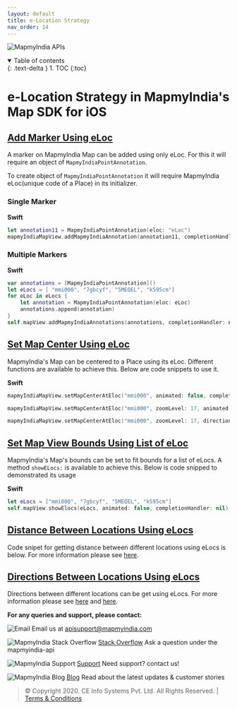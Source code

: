 ```yaml
---
layout: default
title: e-Location Strategy
nav_order: 14
---
```


![MapmyIndia APIs](https://www.mapmyindia.com/api/img/mapmyindia-api.png)

<details open markdown="block">
  <summary>
    Table of contents
  </summary>
  {: .text-delta }
1. TOC
{:toc}
</details>


# e-Location Strategy in MapmyIndia's Map SDK for iOS

## [Add Marker Using eLoc](#Add-Marker-Using-eLoc)

A marker on MapmyIndia Map can be added using only eLoc. For this it will require an object of `MapmyIndiaPointAnnotation`.

To create object of `MapmyIndiaPointAnnotation` it will require MapmyIndia eLoc(unique code of a Place) in its initializer.

### Single Marker

**Swift**
```swift
let annotation11 = MapmyIndiaPointAnnotation(eloc: "eLoc")
mapmyIndiaMapView.addMapmyIndiaAnnotation(annotation11, completionHandler: nil)
```

### Multiple Markers

**Swift**
```swift
var annotations = [MapmyIndiaPointAnnotation]()            
let eLocs = [ "mmi000", "7gbcyf", "5MEQEL", "k595cm"]
for eLoc in eLocs {
    let annotation = MapmyIndiaPointAnnotation(eloc: eLoc)
    annotations.append(annotation)
}
self.mapView.addMapmyIndiaAnnotations(annotations, completionHandler: nil)
```
## [Set Map Center Using eLoc](#Set-Map-Center-Using-eLoc)

MapmyIndia's Map can be centered to a Place using its eLoc.
Different functions are available to achieve this. Below are code snippets to use it.

**Swift**
```swift
mapmyIndiaMapView.setMapCenterAtEloc("mmi000", animated: false, completionHandler: nil)
```

```swift
mapmyIndiaMapView.setMapCenterAtEloc("mmi000", zoomLevel: 17, animated: false, completionHandler: nil)
```

```swift                
mapmyIndiaMapView.setMapCenterAtEloc("mmi000", zoomLevel: 17, direction: 0, animated: false, completionHandler: nil)
```

## [Set Map View Bounds Using List of eLoc](#Set-Map-View-Bounds-Using-List-of-eLoc)

MapmyIndia's Map's bounds can be set to fit bounds for a list of eLocs.
A method `showELocs:` is available to achieve this. Below is code snipped to demonstrated its usage

**Swift**
```swift
let eLocs = ["mmi000", "7gbcyf", "5MEQEL", "k595cm"]
self.mapView.showElocs(eLocs, animated: false, completionHandler: nil)
```
## [Distance Between Locations Using eLocs](#Distance-Between-Locations-Using-eLocs)

Code snipet for getting distance between different locations using eLocs is below. For more information please see [here](https://github.com/MapmyIndia/mapmyindia-maps-vectorSDK-iOS/wiki/REST-API-Kit#Distance-Using-eLocs).

## [Directions Between Locations Using eLocs](#Directions-Between-Locations-Using-eLocs)

Directions between different locations can be get using eLocs. For more information please see [here](https://github.com/MapmyIndia/mapmyindia-maps-vectorSDK-iOS/wiki/REST-API-Kit#Routing-API) and [here](https://github.com/MapmyIndia/mapmyindia-maps-vectorSDK-iOS/wiki/REST-API-Kit#Directions-Using-eLocs).

**For any queries and support, please contact:**

![Email](https://www.google.com/a/cpanel/mapmyindia.co.in/images/logo.gif?service=google_gsuite) 
Email us at [apisupport@mapmyindia.com](mailto:apisupport@mapmyindia.com)

![MapmyIndia Stack Overflow](https://www.mapmyindia.com/api/img/icons/stack-overflow.png)
[Stack Overflow](https://stackoverflow.com/questions/tagged/mapmyindia-api)
Ask a question under the mapmyindia-api

![MapmyIndia Support](https://www.mapmyindia.com/api/img/icons/support.png)
[Support](https://www.mapmyindia.com/api/index.php#f_cont)
Need support? contact us!

![MapmyIndia Blog](https://www.mapmyindia.com/api/img/icons/blog.png)
[Blog](http://www.mapmyindia.com/blog/)
Read about the latest updates & customer stories

> © Copyright 2020. CE Info Systems Pvt. Ltd. All Rights Reserved. | [Terms & Conditions](http://www.mapmyindia.com/api/terms-&-conditions)